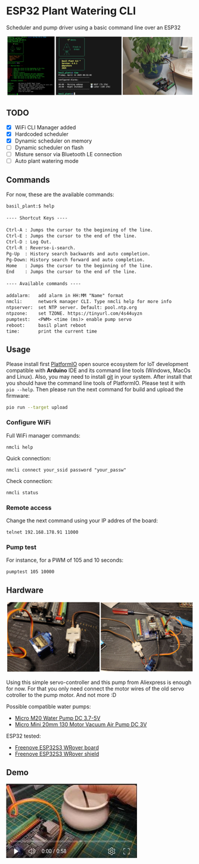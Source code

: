 # ESP32 Plant Watering CLI

Scheduler and pump driver using a basic command line over an ESP32

![esp32 plant watering collage](images/collage.jpg)

## TODO

- [x] WiFi CLI Manager added
- [x] Hardcoded scheduler
- [x] Dynamic scheduler on memory
- [ ] Dynamic scheduler on flash
- [ ] Misture sensor via Bluetooth LE connection
- [ ] Auto plant watering mode

## Commands

For now, these are the available commands:

```shell
basil_plant:$ help

---- Shortcut Keys ----

Ctrl-A : Jumps the cursor to the beginning of the line.
Ctrl-E : Jumps the cursor to the end of the line.
Ctrl-D : Log Out.
Ctrl-R : Reverse-i-search.
Pg-Up  : History search backwards and auto completion.
Pg-Down: History search forward and auto completion.
Home   : Jumps the cursor to the beginning of the line.
End    : Jumps the cursor to the end of the line.

---- Available commands ----

addalarm: 	add alarm in HH:MM "Name" format
nmcli: 		network manager CLI. Type nmcli help for more info
ntpserver: 	set NTP server. Default: pool.ntp.org
ntpzone: 	set TZONE. https://tinyurl.com/4s44uyzn
pumptest: 	<PWM> <time (ms)> enable pump servo
reboot: 	basil plant reboot
time: 		print the current time
```

## Usage

Please install first [PlatformIO](http://platformio.org/) open source ecosystem for IoT development compatible with **Arduino** IDE and its command line tools (Windows, MacOs and Linux). Also, you may need to install [git](http://git-scm.com/) in your system. After install that you should have the command line tools of PlatformIO. Please test it with `pio --help`. Then please run the next command for build and upload the firmware:

```bash
pio run --target upload
```

### Configure WiFi

Full WiFi manager commands:

```shell
nmcli help
```

Quick connection:

```shell
nmcli connect your_ssid password "your_passw"
```

Check connection:

```shell
nmcli status
```

### Remote access

Change the next command using your IP addres of the board:

```shell
telnet 192.168.178.91 11000
```

### Pump test

For instance, for a PWM of 105 and 10 seconds:

```shell
pumptest 105 10000
```

## Hardware

![esp32 plant watering](images/collage_hardware.jpg)

Using this simple servo-controller and this pump from Aliexpress is enough for now. For that you only need connect the motor wires of the old servo cotroller to the pump motor. And not more :D

Possible compatible water pumps:

- [Micro M20 Water Pump DC 3.7-5V](https://s.click.aliexpress.com/e/_okmECet)
- [Micro Mini 20mm 130 Motor Vacuum Air Pump DC 3V](https://s.click.aliexpress.com/e/_omedpXf)

ESP32 tested:

- [Freenove ESP32S3 WRover board](https://www.amazon.de/FREENOVE-ESP32-S3-WROOM-Dual-Core-Microcontroller-Wireless/dp/B0BMQ8F7FN)
- [Freenove ESP32S3 WRover shield](https://www.amazon.de/-/en/Freenove-Breakout-ESP32-S3-Terminal-Outputs/dp/B0CD2512JV)

## Demo

[![ESP32S3 Plant Watering CLI video Demo](images/video_preview.jpg)](https://youtu.be/RiUBDuAdhD0)